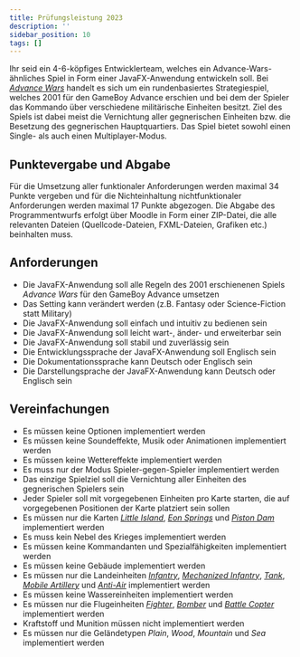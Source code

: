 ```yaml
---
title: Prüfungsleistung 2023
description: ''
sidebar_position: 10
tags: []
---
```


Ihr seid ein 4-6-köpfiges Entwicklerteam, welches ein Advance-Wars-ähnliches
Spiel in Form einer JavaFX-Anwendung entwickeln soll. Bei
_[Advance Wars](https://www.warsworldnews.com/wp/category/aw/game-aw/)_ handelt
es sich um ein rundenbasiertes Strategiespiel, welches 2001 für den GameBoy
Advance erschien und bei dem der Spieler das Kommando über verschiedene
militärische Einheiten besitzt. Ziel des Spiels ist dabei meist die Vernichtung
aller gegnerischen Einheiten bzw. die Besetzung des gegnerischen Hauptquartiers.
Das Spiel bietet sowohl einen Single- als auch einen Multiplayer-Modus.

## Punktevergabe und Abgabe

Für die Umsetzung aller funktionaler Anforderungen werden maximal 34 Punkte
vergeben und für die Nichteinhaltung nichtfunktionaler Anforderungen werden
maximal 17 Punkte abgezogen. Die Abgabe des Programmentwurfs erfolgt über Moodle
in Form einer ZIP-Datei, die alle relevanten Dateien (Quellcode-Dateien,
FXML-Dateien, Grafiken etc.) beinhalten muss.

## Anforderungen

- Die JavaFX-Anwendung soll alle Regeln des 2001 erschienenen Spiels _Advance
  Wars_ für den GameBoy Advance umsetzen
- Das Setting kann verändert werden (z.B. Fantasy oder Science-Fiction statt
  Military)
- Die JavaFX-Anwendung soll einfach und intuitiv zu bedienen sein
- Die JavaFX-Anwendung soll leicht wart-, änder- und erweiterbar sein
- Die JavaFX-Anwendung soll stabil und zuverlässig sein
- Die Entwicklungssprache der JavaFX-Anwendung soll Englisch sein
- Die Dokumentationssprache kann Deutsch oder Englisch sein
- Die Darstellungsprache der JavaFX-Anwendung kann Deutsch oder Englisch sein

## Vereinfachungen

- Es müssen keine Optionen implementiert werden
- Es müssen keine Soundeffekte, Musik oder Animationen implementiert werden
- Es müssen keine Wettereffekte implementiert werden
- Es muss nur der Modus Spieler-gegen-Spieler implementiert werden
- Das einzige Spielziel soll die Vernichtung aller Einheiten des gegnerischen
  Spielers sein
- Jeder Spieler soll mit vorgegebenen Einheiten pro Karte starten, die auf
  vorgegebenen Positionen der Karte platziert sein sollen
- Es müssen nur die Karten
  [_Little Island_](https://www.warsworldnews.com/wp/aw/maps-aw/01-little-island/),
  [_Eon Springs_](https://www.warsworldnews.com/wp/aw/maps-aw/05-eon-springs/)
  und [_Piston Dam_](https://www.warsworldnews.com/wp/aw/maps-aw/17-piston-dam/)
  implementiert werden
- Es muss kein Nebel des Krieges implementiert werden
- Es müssen keine Kommandanten und Spezialfähigkeiten implementiert werden
- Es müssen keine Gebäude implementiert werden
- Es müssen nur die Landeinheiten
  [_Infantry_](https://www.warsworldnews.com/wp/aw/unit-aw/infantry/),
  [_Mechanized Infantry_](https://www.warsworldnews.com/wp/aw/unit-aw/mech/),
  [_Tank_](https://www.warsworldnews.com/wp/aw/unit-aw/tank/),
  [_Mobile Artillery_](https://www.warsworldnews.com/wp/aw/unit-aw/artillery/)
  und [_Anti-Air_](https://www.warsworldnews.com/wp/aw/unit-aw/anti-air/)
  implementiert werden
- Es müssen keine Wassereinheiten implementiert werden
- Es müssen nur die Flugeinheiten
  [_Fighter_](https://www.warsworldnews.com/wp/aw/unit-aw/fighter/),
  [_Bomber_](https://www.warsworldnews.com/wp/aw/unit-aw/bomber/) und
  [_Battle Copter_](https://www.warsworldnews.com/wp/aw/unit-aw/b-copter/)
  implementiert werden
- Kraftstoff und Munition müssen nicht implementiert werden
- Es müssen nur die Geländetypen _Plain_, _Wood_, _Mountain_ und _Sea_
  implementiert werden
